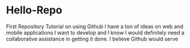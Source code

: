 # Hello-Repo
First Repository Tutorial on using Github
I have a ton of ideas on web and mobile applications I want to develop and I know I would definitely need a collaborative assistance in getting it done.
I believe Github would serve
